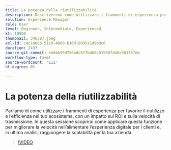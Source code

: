```yaml
---
title: La potenza della riutilizzabilità
description: Descriveremo come utilizzare i frammenti di esperienza per favorire il riutilizzo e l’efficienza nel tuo ecosistema.  Questo influirà sul ROI e sulla velocità di trasmissione.  I partecipanti comprenderanno come posizionare e utilizzare i frammenti di esperienza. Partecipanti. scoprirai come applicare questa funzione per migliorare la velocità nell’alimentare l’esperienza digitale per i clienti.
solution: Experience Manager
role: User
level: Beginner, Intermediate, Experienced
kt: 10950
thumbnail: 346387.jpeg
exl-id: c4c1608b-5119-4060-b10d-9095a1d9adc6
duration: 2437
source-git-commit: ee04b99d756bdc6f7b460c91960fd49e501f57eb
workflow-type: tm+mt
source-wordcount: '111'
ht-degree: 0%

---
```


# La potenza della riutilizzabilità

Parliamo di come utilizzare i frammenti di esperienza per favorire il riutilizzo e l’efficienza nel tuo ecosistema, con un impatto sul ROI e sulla velocità di trasmissione. In questa sessione scoprirai come applicare questa funzione per migliorare la velocità nell’alimentare l’esperienza digitale per i clienti e, in ultima analisi, raggiungere la scalabilità per la tua azienda.

>[!VIDEO](https://video.tv.adobe.com/v/346387/?quality=12&learn=on)
